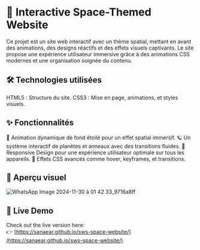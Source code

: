 # 🌌 Interactive Space-Themed Website
Ce projet est un site web interactif avec un thème spatial, mettant en avant des animations, des designs réactifs et des effets visuels captivants. Le site propose une expérience utilisateur immersive grâce à des animations CSS modernes et une organisation soignée du contenu.

## 🛠️ Technologies utilisées
HTML5 : Structure du site.
CSS3 : Mise en page, animations, et styles visuels.
## ✨ Fonctionnalités
🌠 Animation dynamique de fond étoilé pour un effet spatial immersif.
🪐 Un système interactif de planètes et anneaux avec des transitions fluides.
📱 Responsive Design pour une expérience utilisateur optimale sur tous les appareils.
🌌 Effets CSS avancés comme hover, keyframes, et transitions.
## 📸 Aperçu visuel
![WhatsApp Image 2024-11-30 à 01 42 33_9716a8ff](https://github.com/user-attachments/assets/df0d37ac-da69-476b-86b9-0d2837683a7f)
## 🚀 Live Demo

Check out the live version here:  
👉 [https://sanaear.github.io/sws-space-website/](https://sanaear.github.io/sws-space-website/)
